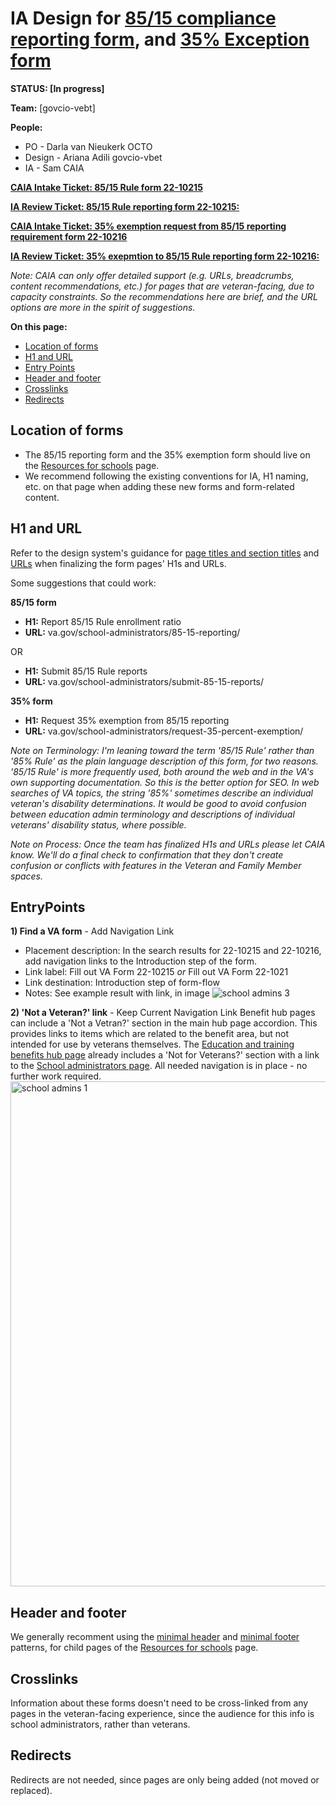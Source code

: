 # IA Design for [85/15 compliance reporting form](https://www.vba.va.gov/pubs/forms/vba-22-10215-are.pdf), and [35% Exception form](https://www.vba.va.gov/pubs/forms/vba-22-10216-are.pdf)

**STATUS: [In progress]**

**Team:** [govcio-vebt]

**People:** 

- PO - Darla van Nieukerk OCTO
- Design - Ariana Adili govcio-vbet
- IA - Sam CAIA

[**CAIA Intake Ticket: 85/15 Rule form 22-10215**](https://github.com/department-of-veterans-affairs/va.gov-team/issues/92591) 

[**IA Review Ticket: 85/15 Rule reporting form 22-10215:** ](https://github.com/department-of-veterans-affairs/va.gov-team/issues/92142)

[**CAIA Intake Ticket: 35% exemption request from 85/15 reporting requirement form 22-10216**](https://github.com/department-of-veterans-affairs/va.gov-team/issues/92587) 

[**IA Review Ticket: 35% exepmtion to 85/15 Rule reporting form 22-10216:** ](https://github.com/department-of-veterans-affairs/va.gov-team/issues/92143)

*Note: CAIA can only offer detailed support (e.g. URLs, breadcrumbs, content recommendations, etc.) for pages that are veteran-facing, due to capacity constraints. So the recommendations here are brief, and the URL options are more in the spirit of suggestions.*


**On this page:**
- [Location of forms](#location-of-forms)
- [H1 and URL](#H1-and-URL)
- [Entry Points](#entry-points)
- [Header and footer](#header-and-footer)
- [Crosslinks](#crosslinks)
- [Redirects](#redirects)


## <a name="location-of-forms"></a>Location of forms<br>

- The 85/15 reporting form and the 35% exemption form should live on the [Resources for schools](https://www.va.gov/school-administrators/) page. 
- We recommend following the existing conventions for IA, H1 naming, etc. on that page when adding these new forms and form-related content. 

## <a name="H1 and URL"></a>H1 and URL<br>

Refer to the design system's guidance for [page titles and section titles](https://design.va.gov/content-style-guide/page-titles-and-section-titles) and [URLs](https://design.va.gov/components/url-standards/) when finalizing the form pages' H1s and URLs.

Some suggestions that could work:

**85/15 form**
- **H1:** Report 85/15 Rule enrollment ratio
- **URL:** va.gov/school-administrators/85-15-reporting/

OR

- **H1:** Submit 85/15 Rule reports
- **URL:** va.gov/school-administrators/submit-85-15-reports/

  
**35% form**
- **H1:** Request 35% exemption from 85/15 reporting
- **URL:** va.gov/school-administrators/request-35-percent-exemption/

*Note on Terminology: I'm leaning toward the term '85/15 Rule' rather than '85% Rule' as the plain language description of this form, for two reasons. '85/15 Rule' is more frequently used, both around the web and in the VA's own supporting documentation. So this is the better option for SEO. In web searches of VA topics, the string '85%' sometimes describe an individual veteran's disability determinations. It would be good to avoid confusion between education admin terminology and descriptions of individual veterans' disability status, where possible.*

*Note on Process: Once the team has finalized H1s and URLs please let CAIA know. We'll do a final check to confirmation that they don't create confusion or conflicts with features in the Veteran and Family Member spaces.*


## <a name="Entry Points"></a>EntryPoints<br>
 
**1) Find a VA form** - Add Navigation Link
- Placement description: In the search results for 22-10215 and 22-10216, add navigation links to the Introduction step of the form.
- Link label: Fill out VA Form 22-10215 *or* Fill out VA Form 22-1021
- Link destination: Introduction step of form-flow
- Notes: See example result with link, in image
 ![school admins 3](https://github.com/user-attachments/assets/1954c01a-3779-4382-910b-80ddc5f7b907)


**2) 'Not a Veteran?' link** - Keep Current Navigation Link
Benefit hub pages can include a 'Not a Vetran?' section in the main hub page accordion. This provides links to items which are related to the benefit area, but not intended for use by veterans themselves. The [Education and training benefits hub page](https://www.va.gov/education/) already includes a 'Not for Veterans?' section with a link to the [School administrators page](https://www.va.gov/school-administrators/). All needed navigation is in place - no further work required.
<img width="808" alt="school admins 1" src="https://github.com/user-attachments/assets/99beca8e-456d-47f3-ad66-2b56059c9687">


## <a name="header and footer"></a>Header and footer<br>

We generally recomment using the [minimal header](https://design.va.gov/components/header/header-minimal) and [minimal footer](https://design.va.gov/components/footer/footer-minimal) patterns, for child pages of the [Resources for schools](https://www.va.gov/school-administrators/) page.


## <a name="crosslinks"></a>Crosslinks<br>

Information about these forms doesn't need to be cross-linked from any pages in the veteran-facing experience, since the  audience for this info is school administrators, rather than veterans.


## <a name="recirects"></a>Redirects<br>

Redirects are not needed, since pages are only being added (not moved or replaced).

